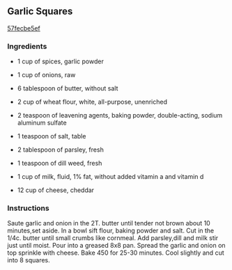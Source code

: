 ## Garlic Squares

[57fecbe5ef](http://www.food.com/recipe/garlic-squares-68151)

### Ingredients

 - 1 cup of spices, garlic powder

 - 1 cup of onions, raw

 - 6 tablespoon of butter, without salt

 - 2 cup of wheat flour, white, all-purpose, unenriched

 - 2 teaspoon of leavening agents, baking powder, double-acting, sodium aluminum sulfate

 - 1 teaspoon of salt, table

 - 2 tablespoon of parsley, fresh

 - 1 teaspoon of dill weed, fresh

 - 1 cup of milk, fluid, 1% fat, without added vitamin a and vitamin d

 - 12 cup of cheese, cheddar

### Instructions

Saute garlic and onion in the 2T. butter until tender not brown about 10 minutes,set aside. In a bowl sift flour, baking powder and salt. Cut in the 1/4c. butter until small crumbs like cornmeal. Add parsley,dill and milk stir just until moist. Pour into a greased 8x8 pan. Spread the garlic and onion on top sprinkle with cheese. Bake 450 for 25-30 minutes. Cool slightly and cut into 8 squares.